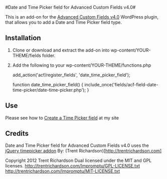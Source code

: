 #Date and Time Picker field for Advanced Custom Fields v4.0#

This is an add-on for the [Advanced Custom Fields v4.0](https://github.com/elliotcondon/acf4) WordPress plugin, that allows you to add a Date and Time Picker field type.

## Installation ##

1. Clone or download and extract the add-on into wp-content/YOUR-THEME/fields folder. 
2. Add the following to your wp-content/YOUR-THEME/functions.php

	add_action('acf/register_fields', 'date_time_picker_field');

	function date_time_picker_field()
	{
	  include_once('fields/acf-field-date-time-picker/date-time-picker.php');
	}

## Use ##

Please see how to [Create a Time Picker field](http://soderlind.no/time-picker-field-for-advanced-custom-fields/#create-a-time-picker-field) at my site 

## Credits ##

Date and Time Picker field for Advanced Custom Fields v4.0 uses the [jQuery timepicker addon](http://trentrichardson.com/examples/timepicker/)
By: (Trent Richardson)[http://trentrichardson.com]

Copyright 2012 Trent Richardson
Dual licensed under the MIT and GPL licenses.
http://trentrichardson.com/Impromptu/GPL-LICENSE.txt
http://trentrichardson.com/Impromptu/MIT-LICENSE.txt
